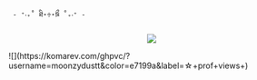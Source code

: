     - ⁺‧₊˚ ཐི⋆♱⋆ཋྀ ˚₊‧⁺ - 
<p align="center">
<img src="https://i.pinimg.com/736x/14/07/a1/1407a1f46e54b158399cc1bc0b16f960.jpg"/>
</p>
![](https://komarev.com/ghpvc/?username=moonzydustt&color=e7199a&label=☆+prof+views+)
